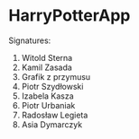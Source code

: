 # HarryPotterApp

Signatures:
1. Witold Sterna
2. Kamil Zasada
3. Grafik z przymusu
4. Piotr Szydłowski
5. Izabela Kasza
6. Piotr Urbaniak
7. Radosław Legieta
8. Asia Dymarczyk